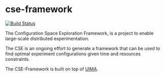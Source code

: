 cse-framework
=============

[![Build Status](https://secure.travis-ci.org/oaqa/cse-framework.png)](http://travis-ci.org/oaqa/cse-framework)

The Configuration Space Exploration Framework, is a project to enable large-scale distributed experimentation. 

The CSE is an ongoing effort to generate a framework that can be used to find optimal experiment configurations 
given time and resources constraints.

The CSE-Framework is built on top of [UIMA](http://uima.apache.org/).
